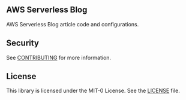 ## AWS Serverless Blog

AWS Serverless Blog article code and configurations.


## Security

See [CONTRIBUTING](CONTRIBUTING.md#security-issue-notifications) for more information.

## License

This library is licensed under the MIT-0 License. See the [LICENSE](LICENSE) file.

